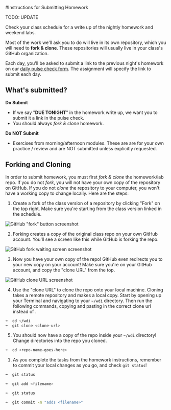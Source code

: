 #Instructions for Submitting Homework

TODO: UPDATE

Check your class schedule for a write up of the nightly homework and weekend labs.

Most of the work we'll ask you to do will live in its own repository, which you will need to **fork & clone**.  These repositories will usually live in your class's GitHub organization.

Each day, you'll be asked to submit a link to the previous night's homework on our [daily pulse check form](https://docs.google.com/a/generalassemb.ly/forms/d/e/1FAIpQLScL2yoPs7IOJ1vQrpE4NMt3dlENu7pY5WyOk5d8IIEJ_XFkOw/viewform). The assignment will specify the link to submit each day.

## What's submitted?
**Do Submit**

* If we say "**DUE TONIGHT**" in the homework write up, we want you to submit it a link in the pulse check.
* You should always *fork & clone* homework.

**Do NOT Submit**

* Exercises from morning/afternoon modules. These are are for your own practice / review and are NOT submitted unless explicitly requested.

## Forking and Cloning

In order to submit homework, you must first *fork & clone* the homework/lab repo. If you do not *fork*, you will not have your own copy of the repository on GitHub. If you do not *clone* the repository to your computer, you won't have a working copy to change locally. Here are the steps:

1. Create a fork of the class version of a repository by clicking "Fork" on the top right. Make sure you're starting from the class version linked in the schedule.

  ![GitHub "fork" button screenshot](https://cloud.githubusercontent.com/assets/7833470/10625501/b15a2bee-7758-11e5-8b12-2c84b785801b.png)

2. Forking creates a copy of the original class repo on your own GitHub account. You'll see a screen like this while GitHub is forking the repo.

  ![GitHub fork waiting screen screenshot](https://cloud.githubusercontent.com/assets/7833470/10625502/b422f2e8-7758-11e5-8cf1-09ae4fd7d946.png)

3. Now you have your own copy of the repo! GitHub even redirects you to your new copy on your account! Make sure you're on your GitHub account, and copy the "clone URL" from the top.

  ![GitHub clone URL screenshot](https://cloud.githubusercontent.com/assets/3010270/13687431/17d1d2e6-e6d0-11e5-8a5f-9f1575f03aa9.png)

4. Use the "clone URL" to clone the repo onto your local machine.  Cloning takes a remote repository and makes a local copy.  Start by opening up your Terminal and navigating to your `~/wdi` directory. Then run the following commands, copying and pasting in the correct clone url instead of <clone-url>.  


  ```zsh
  ➜  cd ~/wdi
  ➜  git clone <clone-url>
  ```

5. You should now have a copy of the repo inside your `~/wdi` directory! Change directories into the repo you cloned.

  ```zsh
  ➜  cd <repo-name-goes-here>
  ```

1. As you complete the tasks from the homework instructions, remember to commit your local changes as you go, and check `git status`!

  ```zsh
  ➜  git status

  ➜  git add <filename>

  ➜  git status

  ➜  git commit -m "adds <filename>"
  ```
